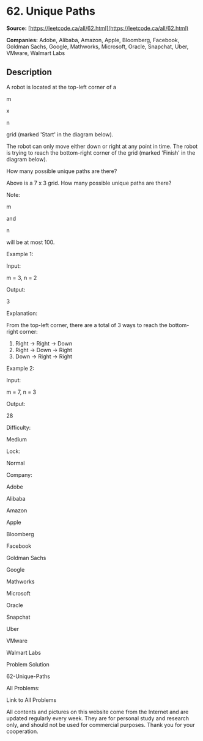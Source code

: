 # 62. Unique Paths

**Source:** [https://leetcode.ca/all/62.html](https://leetcode.ca/all/62.html)

**Companies:** Adobe, Alibaba, Amazon, Apple, Bloomberg, Facebook, Goldman Sachs, Google, Mathworks, Microsoft, Oracle, Snapchat, Uber, VMware, Walmart Labs

## Description

A robot is located at the top-left corner of a

m

x

n

grid (marked 'Start'
        in the diagram below).

The robot can only move either down or right at any point in time. The robot is trying to
        reach the bottom-right corner of the grid (marked 'Finish' in the diagram
        below).

How many possible unique paths are there?

Above is a 7 x 3 grid. How many possible unique paths are there?

Note:

m

and

n

will be at most 100.

Example 1:

Input:

m = 3, n = 2

Output:

3

Explanation:

From the top-left corner, there are a total of 3 ways to reach the bottom-right corner:
1. Right -> Right -> Down
2. Right -> Down -> Right
3. Down -> Right -> Right

Example 2:

Input:

m = 7, n = 3

Output:

28

Difficulty:

Medium

Lock:

Normal

Company:

Adobe

Alibaba

Amazon

Apple

Bloomberg

Facebook

Goldman Sachs

Google

Mathworks

Microsoft

Oracle

Snapchat

Uber

VMware

Walmart Labs

Problem Solution

62-Unique-Paths

All Problems:

Link to All Problems

All contents and pictures on this website come from the Internet and are updated regularly every week. They are for personal study and research only, and should not be used for commercial purposes. Thank you for your cooperation.

